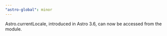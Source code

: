 ```yaml
---
"astro-global": minor
---
```


Astro.currentLocale, introduced in Astro 3.6, can now be accessed from the module.
